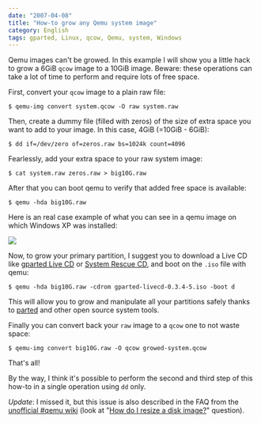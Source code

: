```yaml
---
date: "2007-04-08"
title: "How-to grow any Qemu system image"
category: English
tags: gparted, Linux, qcow, Qemu, system, Windows
---
```


Qemu images can't be growed. In this example I will show you a little hack to grow a 6GiB `qcow` image to a 10GiB image. Beware: these operations can take a lot of time to perform and require lots of free space.

First, convert your `qcow` image to a plain raw file:

```shell-session
$ qemu-img convert system.qcow -O raw system.raw
```

Then, create a dummy file (filled with zeros) of the size of extra space you want to add to your image. In this case, 4GiB (=10GiB - 6GiB):

```shell-session
$ dd if=/dev/zero of=zeros.raw bs=1024k count=4096
```

Fearlessly, add your extra space to your raw system image:

```shell-session
$ cat system.raw zeros.raw > big10G.raw
```

After that you can boot qemu to verify that added free space is available:

```shell-session
$ qemu -hda big10G.raw
```

Here is an real case example of what you can see in a qemu image on which Windows XP was installed:

![]({attach}growed-image1.png)

Now, to grow your primary partition, I suggest you to download a Live CD like [gparted Live CD](https://gparted.sourceforge.net/livecd.php) or [System Rescue CD](https://www.sysresccd.org), and boot on the `.iso` file with qemu:

```shell-session
$ qemu -hda big10G.raw -cdrom gparted-livecd-0.3.4-5.iso -boot d
```

This will allow you to grow and manipulate all your partitions safely thanks to [parted](https://www.gnu.org/software/parted/index.shtml) and other open source system tools.

Finally you can convert back your `raw` image to a `qcow` one to not waste space:

```shell-session
$ qemu-img convert big10G.raw -O qcow growed-system.qcow
```

That's all!

By the way, I think it's possible to perform the second and third step of this how-to in a single operation using `dd` only.

_Update_: I missed it, but this issue is also described in the FAQ from the [unofficial #qemu wiki](https://kidsquid.com/cgi-bin/moin.cgi) (look at "[How do I resize a disk image?](https://kidsquid.com/cgi-bin/moin.cgi/FrequentlyAskedQuestions#head-b46370d3ad030e6c1712338f0e5112228c51212a)" question).
